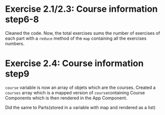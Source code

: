 # Exercise 2.1/2.3: Course information step6-8

Cleaned the code. Now, the total exercises sums the number of exercises of each part with a `reduce` method of the `map` containing all the exercises numbers.

# Exercise 2.4: Course information step9

`course` variable is now an array of objets which are the courses.
Created a `courses` array which is a mapped version of `course`containing Course Components which is then rendered in the App Component.

Did the same to Parts(stored in a variable with map and rendered as a list)
